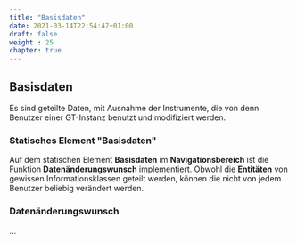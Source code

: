 ```yaml
---
title: "Basisdaten"
date: 2021-03-14T22:54:47+01:00
draft: false
weight : 25
chapter: true
---
```

## Basisdaten
Es sind geteilte Daten, mit Ausnahme der Instrumente, die von denn Benutzer einer GT-Instanz benutzt und modifiziert werden.

### Statisches Element "Basisdaten"
Auf dem statischen Element **Basisdaten** im **Navigationsbereich** ist die Funktion **Datenänderungswunsch** implementiert. Obwohl die **Entitäten** von gewissen Informationsklassen geteilt werden, können die nicht von jedem Benutzer beliebig verändert werden.

### Datenänderungswunsch
...